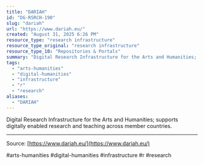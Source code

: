 ```yaml
---
title: "DARIAH"
id: "DG-RSRCH-190"
slug: "dariah"
url: "https://www.dariah.eu/"
created: "August 31, 2025 6:26 PM"
resource_type: "research infrastructure"
resource_type_original: "research infrastructure"
resource_type_10: "Repositories & Portals"
summary: "Digital Research Infrastructure for the Arts and Humanities; supports digitally enabled research and teaching across member countries."
tags:
  - "arts-humanities"
  - "digital-humanities"
  - "infrastructure"
  - "r"
  - "research"
aliases:
  - "DARIAH"
---
```


Digital Research Infrastructure for the Arts and Humanities; supports digitally enabled research and teaching across member countries.

---

Source: [https://www.dariah.eu/](https://www.dariah.eu/)

#arts-humanities #digital-humanities #infrastructure #r #research
